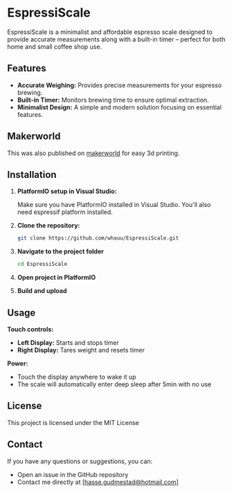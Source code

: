 # EspressiScale

EspressiScale is a minimalist and affordable espresso scale designed to provide accurate measurements along with a built-in timer – perfect for both home and small coffee shop use.

## Features

- **Accurate Weighing:** Provides precise measurements for your espresso brewing.
- **Built-in Timer:** Monitors brewing time to ensure optimal extraction.
- **Minimalist Design:** A simple and modern solution focusing on essential features.

## Makerworld
This was also published on [makerworld](https://makerworld.com/en/models/1212476-espressiscale-small-minimalist-espresso-scale#profileId-1227630) for easy 3d printing.


## Installation

1. **PlatformIO setup in Visual Studio:**

   Make sure you have PlatformIO installed in Visual Studio. You'll also need espressif platform installed.
   
3. **Clone the repository:**

   ```bash
   git clone https://github.com/whauu/EspressiScale.git

4. **Navigate to the project folder**

   ```bash
   cd EspressiScale

5. **Open project in PlatformIO**

6. **Build and upload**



## Usage
**Touch controls:**
- **Left Display:** Starts and stops timer
- **Right Display:** Tares weight and resets timer
  
**Power:**
  - Touch the display anywhere to wake it up
  - The scale will automatically enter deep sleep after 5min with no use
  

## License
This project is licensed under the MIT License

## Contact
If you have any questions or suggestions, you can:
- Open an issue in the GitHub repository
- Contact me directly at [hasse.gudmestad@hotmail.com]
